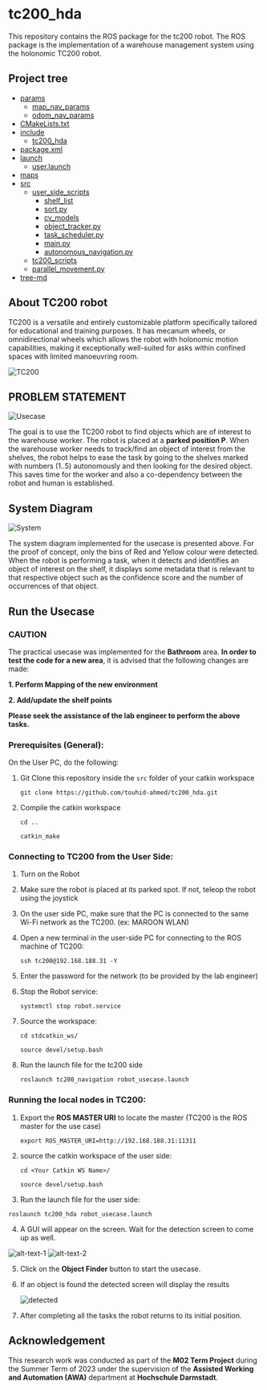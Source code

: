 # tc200_hda
This repository contains the ROS package for the tc200 robot. The ROS package is the implementation of a warehouse management system using the holonomic TC200 robot.


## Project tree
 * [params](./params)
   * [map_nav_params](./params/map_nav_params)
   * [odom_nav_params](./params/odom_nav_params)
 * [CMakeLists.txt](./CMakeLists.txt)
 * [include](./include)
   * [tc200_hda](./include/tc200_hda)
 * [package.xml](./package.xml)
 * [launch](./launch)
   * [user.launch](./launch/user.launch)
 * [maps](./maps)
 * [src](./src)
   * [user_side_scripts](./src/user_side_scripts)
     * [shelf_list](./src/user_side_scripts/shelf_list)
     * [sort.py](./src/user_side_scripts/sort.py)
     * [cv_models](./src/user_side_scripts/cv_models)
     * [object_tracker.py](./src/user_side_scripts/object_tracker.py)
     * [task_scheduler.py](./src/user_side_scripts/task_scheduler.py)
     * [main.py](./src/user_side_scripts/main.py)
     * [autonomous_navigation.py](./src/user_side_scripts/autonomous_navigation.py)
   * [tc200_scripts](./src/tc200_scripts)
   * [parallel_movement.py](./src/tc200_scripts/parallel_movement.py)
 * [tree-md](./tree-md)

## About TC200 robot
TC200 is a versatile and entirely customizable platform specifically tailored for educational and training purposes. 
It has mecanum wheels, or omnidirectional wheels which allows the robot with holonomic motion capabilities, making it exceptionally well-suited for 
asks within confined spaces with limited manoeuvring room.

![TC200](tc200.png "TC200")

## PROBLEM STATEMENT
![Usecase](usecase.png "Usecase")

The goal is to use the TC200 robot to find objects which are of interest to the warehouse worker. The robot is placed at a __parked position P__. When the warehouse worker needs to track/find an object of interest from the shelves, the robot helps to ease the task by going to the shelves marked with numbers (1..5) autonomously and then looking for the desired object. This saves time for the worker and also a co-dependency between the robot and human is established.

## System Diagram
![System](system.png "System")


The system diagram implemented for the usecase is presented above. For the proof of concept, only the bins of Red and Yellow colour were detected. When the robot is performing a task, when it detects and identifies an object of interest on the shelf, it displays some metadata that is relevant to that respective object such as the confidence score and the number of occurrences of that object.

## Run the Usecase


### CAUTION
 	

The practical usecase was implemented for the __Bathroom__ area. __In order to test the code for a new area__, it is advised that the following changes are made:

**1. Perform Mapping of the new environment**

**2. Add/update the shelf points**

__Please seek the assistance of the lab engineer to perform the above tasks.__

### Prerequisites (General):
On the User PC, do the following:

1. Git Clone this repository inside the `src` folder of your catkin workspace
   
    `git clone https://github.com/touhid-ahmed/tc200_hda.git`

2.  Compile the catkin workspace

    `cd .. `

    `catkin_make`


### Connecting to TC200 from the User Side:

1. Turn on the Robot
2. Make sure the robot is placed at its parked spot. If not, teleop the robot using the joystick
3. On the user side PC, make sure that the PC is connected to the same Wi-Fi network as the TC200. (ex: MAROON WLAN)
4. Open a new terminal in the user-side PC for connecting to the ROS machine of TC200:


   `ssh tc200@192.168.188.31 -Y`

5. Enter the password for the network (to be provided by the lab engineer)

6. Stop the Robot service:

    `systemctl stop robot.service`


7. Source the workspace:

    `cd stdcatkin_ws/`


    `source devel/setup.bash`


8. Run the launch file for the tc200 side


    `roslaunch tc200_navigation robot_usecase.launch`



### Running the local nodes in TC200:

1. Export the __ROS MASTER URI__ to locate the master (TC200 is the ROS master for the use case)

    `export ROS_MASTER_URI=http://192.168.188.31:11311`

2. source the catkin workspace of the user side:
     
    `cd <Your Catkin WS Name>/`


    `source devel/setup.bash`

   
3.  Run the launch file for the user side:

   `roslaunch tc200_hda robot_usecase.launch`
   
4. A GUI will appear on the screen. Wait for the detection screen to come up as well.


  ![alt-text-1](gui.png "GUI") ![alt-text-2](init.png "Init")
  

5. Click on the __Object Finder__ button to start the usecase.
6. If an object is found the detected screen will display the results
   
    ![detected](detected.png "Detected")

7. After completing all the tasks the robot returns to its initial position.



## Acknowledgement

This research work was conducted as part of the __M02 Term Project__ during the Summer Term of 2023 under the supervision of the __Assisted Working and Automation (AWA)__ department at __Hochschule Darmstadt__.
   
